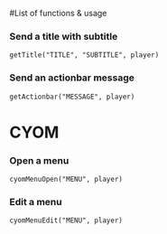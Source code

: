 #List of functions & usage

### Send a title with subtitle

```getTitle("TITLE", "SUBTITLE", player)```

### Send an actionbar message

```getActionbar("MESSAGE", player)```

# CYOM

### Open a menu

```cyomMenuOpen("MENU", player)```

### Edit a menu

```cyomMenuEdit("MENU", player)```

